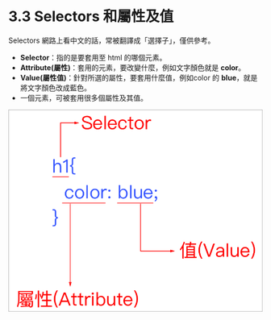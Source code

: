 # 3.3 Selectors 和屬性及值

Selectors 網路上看中文的話，常被翻譯成「選擇子」，僅供參考。

* **Selector**：指的是要套用至 html 的哪個元素。
* **Attribute\(屬性\)**：套用的元素，要改變什麼，例如文字顏色就是 **color**。
* **Value\(屬性值\)**：針對所選的屬性，要套用什麼值，例如color 的 **blue**，就是將文字顏色改成藍色。
* 一個元素，可被套用很多個屬性及其值。

![](/assets/selectors和屬性及值.png)

